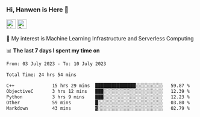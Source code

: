 ### Hi, Hanwen is Here 👋
<p>
	<a href="https://www.linkedin.com/in/liu-hanwen/"><img src="https://img.shields.io/badge/@hanwen-0A66C2?style=flat&logo=LinkedIn&logoColor=white" alt="Linkedin"  height="25px"/></a> 
	<a href="https://scholar.google.com/citations?user=HDF0su0AAAAJ"><img src="https://img.shields.io/badge/scholar-4385FE.svg?&style=plastic&logo=google-scholar&logoColor=white" alt="Google Scholar" height="25px"> </a>
</p>
🌱 My interest is Machine Learning Infrastructure and Serverless Computing

📊 **The last 7 days I spent my time on** 
<!--START_SECTION:waka-->

```txt
From: 03 July 2023 - To: 10 July 2023

Total Time: 24 hrs 54 mins

C++              15 hrs 29 mins  ███████████████░░░░░░░░░░   59.87 %
ObjectiveC       3 hrs 12 mins   ███░░░░░░░░░░░░░░░░░░░░░░   12.39 %
Python           3 hrs 9 mins    ███░░░░░░░░░░░░░░░░░░░░░░   12.23 %
Other            59 mins         █░░░░░░░░░░░░░░░░░░░░░░░░   03.80 %
Markdown         43 mins         ▓░░░░░░░░░░░░░░░░░░░░░░░░   02.79 %
```

<!--END_SECTION:waka-->


<!--
**david990917/david990917** is a ✨ _special_ ✨ repository because its `README.md` (this file) appears on your GitHub profile.

Here are some ideas to get you started:

- 🔭 I’m currently working on ...
- 🌱 I’m currently learning ...
- 👯 I’m looking to collaborate on ...
- 🤔 I’m looking for help with ...
- 💬 Ask me about ...
- 📫 How to reach me: ...
- 😄 Pronouns: ...
- ⚡ Fun fact: ...
-->
